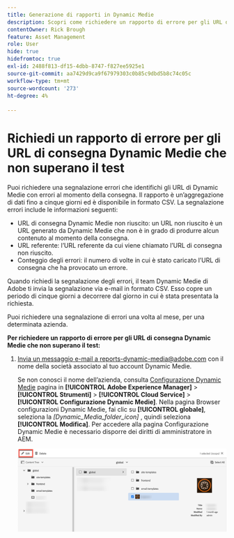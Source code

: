 ```yaml
---
title: Generazione di rapporti in Dynamic Medie
description: Scopri come richiedere un rapporto di errore per gli URL di consegna di Dynamic Medie che hanno esito negativo.
contentOwner: Rick Brough
feature: Asset Management
role: User
hide: true
hidefromtoc: true
exl-id: 2488f813-df15-4dbb-8747-f827ee5925e1
source-git-commit: aa7429d9ca9f67979303c0b85c9dbd5b8c74c05c
workflow-type: tm+mt
source-wordcount: '273'
ht-degree: 4%

---
```


# Richiedi un rapporto di errore per gli URL di consegna Dynamic Medie che non superano il test

Puoi richiedere una segnalazione errori che identifichi gli URL di Dynamic Medie con errori al momento della consegna. Il rapporto è un’aggregazione di dati fino a cinque giorni ed è disponibile in formato CSV. La segnalazione errori include le informazioni seguenti:

* URL di consegna Dynamic Medie non riuscito: un URL non riuscito è un URL generato da Dynamic Medie che non è in grado di produrre alcun contenuto al momento della consegna.
* URL referente: l’URL referente da cui viene chiamato l’URL di consegna non riuscito.
* Conteggio degli errori: il numero di volte in cui è stato caricato l’URL di consegna che ha provocato un errore.

Quando richiedi la segnalazione degli errori, il team Dynamic Medie di Adobe ti invia la segnalazione via e-mail in formato CSV. Esso copre un periodo di cinque giorni a decorrere dal giorno in cui è stata presentata la richiesta.

Puoi richiedere una segnalazione di errori una volta al mese, per una determinata azienda.

**Per richiedere un rapporto di errore per gli URL di consegna Dynamic Medie che non superano il test:**

1. [Invia un messaggio e-mail a reports-dynamic-media@adobe.com](mailto:reports-dynamic-media@adobe.com) con il nome della società associato al tuo account Dynamic Medie.

   Se non conosci il nome dell’azienda, consulta [Configurazione Dynamic Medie](https://experienceleague.adobe.com/docs/experience-manager-cloud-service/assets/dynamicmedia/config-dm.html?lang=it#configuring-dynamic-media-cloud-services) pagina in **[!UICONTROL Adobe Experience Manager]** > **[!UICONTROL Strumenti]** > **[!UICONTROL Cloud Service]** > **[!UICONTROL Configurazione Dynamic Medie]**. Nella pagina Browser configurazioni Dynamic Medie, fai clic su **[!UICONTROL globale]**, seleziona la *[Dynamic_Media_folder_icon]* , quindi seleziona **[!UICONTROL Modifica]**. Per accedere alla pagina Configurazione Dynamic Medie è necessario disporre dei diritti di amministratore in AEM.

   ![Accesso alla pagina Configurazione Dynamic Medie.](/help/assets/dynamic-media/assets/reporting-accessdmconfig.png)
